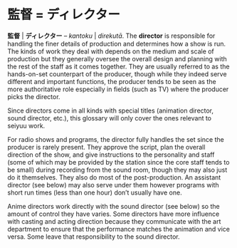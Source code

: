 # 監督  = ディレクター

**監督** | **ディレクター** – *kantoku* | *direkutā*. The **director** is responsible for handling the finer details of production and determines how a show is run. The kinds of work they deal with depends on the medium and scale of production but they generally oversee the overall design and planning with the rest of the staff as it comes together. They are usually referred to as the hands-on-set counterpart of the producer, though while they indeed serve different and important functions, the producer tends to be seen as the more authoritative role especially in fields (such as TV) where the producer picks the director.

Since directors come in all kinds with special titles (animation director, sound director, etc.), this glossary will only cover the ones relevant to seiyuu work.

For radio shows and programs, the director fully handles the set since the producer is rarely present. They approve the script, plan the overall direction of the show, and give instructions to the personality and staff (some of which may be provided by the station since the core staff tends to be small) during recording from the sound room, though they may also just do it themselves. They also do most of the post-production. An assistant director (see below) may also serve under them however programs with short run times (less than one hour) don’t usually have one.

Anime directors work directly with the sound director (see below) so the amount of control they have varies. Some directors have more influence with casting and acting direction because they communicate with the art department to ensure that the performance matches the animation and vice versa. Some leave that responsibility to the sound director.
